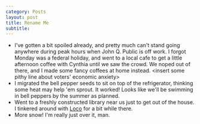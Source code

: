 ```yaml
---
category: Posts
layout: post
title: Rename Me
subtitle:
---
```

- I've gotten a bit spoiled already, and pretty much can't stand going anywhere
  during peak hours when John Q. Public is off work. I forgot Monday was a
  federal holiday, and went to a local cafe to get a little afternoon coffee
  with Cynthia until we saw the crowd. We noped out of there, and I made some
  fancy coffees at home instead. <insert some pithy line about voters' economic
  anxiety>
- I migrated the bell pepper seeds to sit on top of the refrigerator, thinking
  some heat may help 'em sprout. It worked! Looks like we'll be swimming in
  bell peppers by the summer as planned.
- Went to a freshly constructed library near us just to get out of the house. I
  tinkered around with [Loco](https://loco.rs/) for a bit while there. 
- More snow! I'm really just over it, man. 
